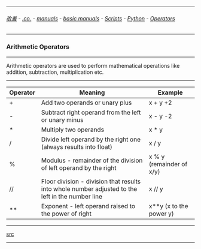
---

###### [改善](https://github.com/ttltrk/0C/blob/master/README.MD) - [.co.](https://github.com/ttltrk/PRG/blob/master/CODING.MD) - [manuals](https://github.com/ttltrk/PRG/blob/master/MAN.MD) - [basic manuals](https://github.com/ttltrk/PRG/blob/master/MANUALS.MD) - [Scripts](https://github.com/ttltrk/PRG/blob/master/PY/DOC/SC/SC.MD) - [Python](https://github.com/ttltrk/PRG/blob/master/PY/DOC/OPYM/OPYM.MD) - [Operators](https://github.com/ttltrk/PRG/blob/master/PY/DOC/OPYM/02_COM_OP/CO.MD)

---

### Arithmetic Operators

---

Arithmetic operators are used to perform mathematical operations like addition, subtraction, multiplication etc.

---

|Operator|	Meaning|	Example|
|--------|---------|---------|
|+|	Add two operands or unary plus	|x + y +2|
|-|Subtract right operand from the left or unary minus	|x - y -2|
|*|	Multiply two operands|	x * y|
|/|	Divide left operand by the right one (always results into float)|	x / y|
|%| Modulus - remainder of the division of left operand by the right|	x % y (remainder of x/y)|
|//|	Floor division - division that results into whole number adjusted to the left in the number line|	x // y|
|**|	Exponent - left operand raised to the power of right|	x**y (x to the power y)|

---

[src]()

---
